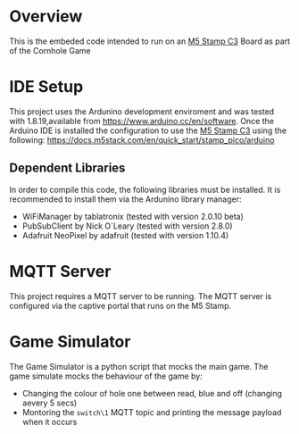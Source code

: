 # Overview
This is the embeded code intended to run on an [M5 Stamp C3](https://docs.m5stack.com/en/core/stamp_c3) Board as part of the Cornhole Game

# IDE Setup
This project uses the Ardunino development enviroment and was tested with 1.8.19,available from <https://www.arduino.cc/en/software>. Once the Arduino IDE is installed the 
configuration to use the [M5 Stamp C3](https://docs.m5stack.com/en/core/stamp_c3) using the following: <https://docs.m5stack.com/en/quick_start/stamp_pico/arduino>

## Dependent Libraries
In order to compile this code, the following libraries must be installed. It is recommended to 
install them via the Ardunino library manager:
- WiFiManager by tablatronix (tested with version 2.0.10 beta)
- PubSubClient by Nick O`Leary (tested with version 2.8.0)
- Adafruit NeoPixel by adafruit (tested with version 1.10.4)

# MQTT Server
This project requires a MQTT server to be running. The MQTT server is configured via the captive 
portal that runs on the M5 Stamp. 

# Game Simulator
The Game Simulator is a python script that mocks the main game. The game simulate mocks the behaviour of the game by:
- Changing the colour of hole one between read, blue and off (changing aevery 5 secs)
- Montoring the ```switch\1``` MQTT topic and printing the message payload when it occurs




